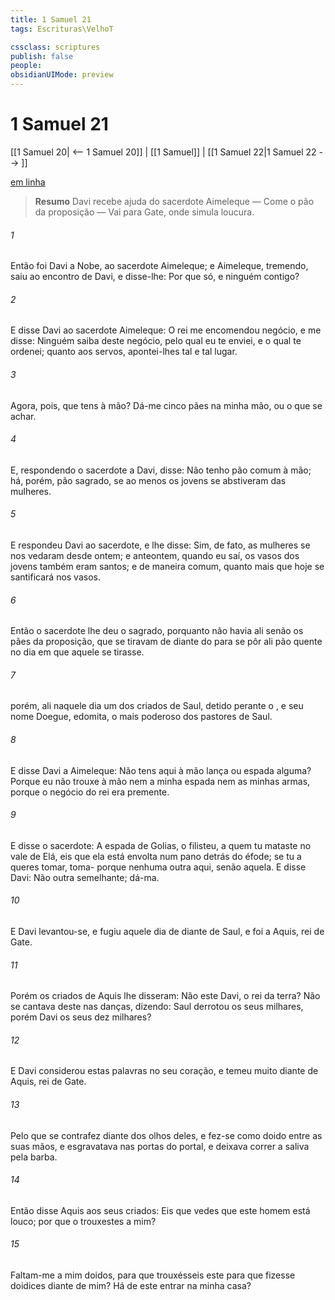```yaml
---
title: 1 Samuel 21
tags: Escrituras\VelhoT

cssclass: scriptures
publish: false
people:
obsidianUIMode: preview
---
```


# 1 Samuel 21
[[1 Samuel 20| <-- 1 Samuel 20]] | [[1 Samuel]] | [[1 Samuel 22|1 Samuel 22 --> ]]

[em linha](https://churchofjesuschrist.org/study/scriptures/ot/1-sam/21?lang=por)

> __Resumo__
Davi recebe ajuda do sacerdote Aimeleque — Come o pão da proposição — Vai para Gate, onde simula loucura.

###### 1 
Então foi Davi a Nobe, ao sacerdote Aimeleque; e Aimeleque, tremendo, saiu ao encontro de Davi, e disse-lhe: Por que  só, e ninguém contigo?

###### 2 
E disse Davi ao sacerdote Aimeleque: O rei me encomendou  negócio, e me disse: Ninguém saiba deste negócio, pelo qual eu te enviei, e o qual te ordenei; quanto aos servos, apontei-lhes tal e tal lugar.

###### 3 
Agora, pois, que tens à mão? Dá-me cinco pães na minha mão, ou o que se achar.

###### 4 
E, respondendo o sacerdote a Davi, disse: Não tenho pão comum à mão; há, porém, pão sagrado, se ao menos os jovens se abstiveram das mulheres.

###### 5 
E respondeu Davi ao sacerdote, e lhe disse: Sim, de fato, as mulheres se nos vedaram desde ontem; e anteontem, quando eu saí, os vasos dos jovens também eram santos; e de  maneira  comum, quanto mais que hoje se santificará  nos vasos.

###### 6 
Então o sacerdote lhe deu o  sagrado, porquanto não havia ali  senão os pães da proposição, que se tiravam de diante do  para se pôr ali pão quente no dia em que aquele se tirasse.

###### 7 
 porém, ali naquele dia um dos criados de Saul, detido perante o , e  seu nome Doegue, edomita, o mais poderoso dos pastores de Saul.

###### 8 
E disse Davi a Aimeleque: Não tens aqui à mão lança ou espada alguma? Porque eu não trouxe à mão nem a minha espada nem as minhas armas, porque o negócio do rei era premente.

###### 9 
E disse o sacerdote: A espada de Golias, o filisteu, a quem tu mataste no vale de Elá, eis que ela  está envolta num pano detrás do éfode; se tu a queres tomar, toma- porque nenhuma outra  aqui, senão aquela. E disse Davi: Não  outra semelhante; dá-ma.

###### 10 
E Davi levantou-se, e fugiu aquele dia de diante de Saul, e foi a Aquis, rei de Gate.

###### 11 
Porém os criados de Aquis lhe disseram: Não  este Davi, o rei da terra? Não se cantava deste nas danças, dizendo: Saul derrotou os seus milhares, porém Davi os seus dez milhares?

###### 12 
E Davi considerou estas palavras no seu coração, e temeu muito diante de Aquis, rei de Gate.

###### 13 
Pelo que se contrafez diante dos olhos deles, e fez-se como doido entre as suas mãos, e esgravatava nas portas do portal, e deixava correr a saliva pela barba.

###### 14 
Então disse Aquis aos seus criados: Eis que  vedes que este homem está louco; por que o trouxestes a mim?

###### 15 
Faltam-me a mim doidos, para que trouxésseis este para que fizesse doidices diante de mim? Há de este entrar na minha casa?

